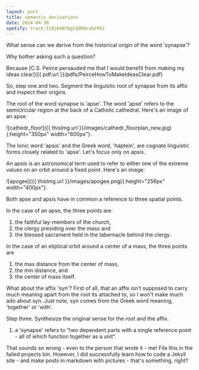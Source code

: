 ```yaml
---
layout: post
title: semantic derivations
date: 2014-04-30
spotify: track:5lBjKm0YbgCQdKRcvDzPAJ
---
```


What sense can we derive from the historical origin of the word 'synapse'? 

Why bother asking such a question? 

Because [C.S. Peirce persauded me that I would benefit from making my ideas clear]({{ pdf.url }}/pdfs/PeirceHowToMakeIdeasClear.pdf)

So, step one and two. Segment the linguistic root of synapse from its affix and inspect their origins. 

The root of the word synapse is 'apse'. The word 'apse' refers to the semicircular region at the back of a Catholic cathedral. Here's an image of an apse:

![cathedr_floor]({{ thisImg.url }}/images/cathedr_floorplan_new.jpg){:height="350px" width="600px"}.

The Ionic word 'apsis' and the Greek word, 'haptein', are cognate linguistic forms closely related to 'apse'. Let's focus only on apsis. 

An apsis is an astronomical term used to refer to either one of the extreme values on an orbit around a fixed point. Here's an image:

![apogee]({{ thisImg.url }}/images/apogee.png){:height="256px" width="400px"}.

Both apse and apsis have in common a reference to three spatial points. 

In the case of an apse, the three points are: 

1) the faithful lay-members of the church, 
2) the clergy presiding over the mass and 
3) the blessed sacrament held in the tabernacle behind the clergy.  

In the case of an eliptical orbit around a center of a mass, the three points are 
1) the max distance from the center of mass, 
2) the min distance, and  
3) the center of mass itself. 

What about the affix 'syn'? First of all, that an affix isn't supposed to carry much meaning apart from the root  its attached to, so I won't make much ado about syn. Just note, syn comes from the Greek word meaning, 'together' or 'with'. 

Step three. Synthesize the original sense for the root and the affix. 

1) a 'synapse' refers to "two dependent parts with a single reference point - all of which function together as a unit". 

That sounds so wrong - even to the person that wrote it - me! File this in the failed projects bin. However, I did successfully learn how to code a Jekyll site - and make posts in markdown with pictures - that's something, right?

